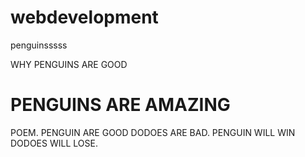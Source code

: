 # webdevelopment
penguinsssss
<!DOCTYPE html>
<html>
<head>
     WHY PENGUINS ARE GOOD
</head>
<body>

<h1>PENGUINS ARE AMAZING</h1>
<p>POEM. PENGUIN ARE GOOD DODOES ARE BAD. PENGUIN WILL WIN DODOES WILL LOSE.</p>

</body>
</html>
